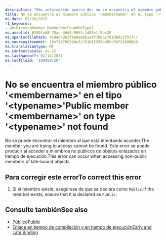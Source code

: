 ```yaml
---
description: "Más información acerca de: no se encuentra el miembro público ' <membername> ' en el tipo ' <typename> '"
title: No se encuentra el miembro público '<membername>' en el tipo '<typename>'
ms.date: 07/20/2015
f1_keywords:
- vbrMissingMember_MemberNotFoundOnType2
ms.assetid: 6300feb8-78ac-4dd0-9653-1d03e1f5bc20
ms.openlocfilehash: 469e64263f0a0ee0b1a4f7b8b2781d8d23f91fc7
ms.sourcegitcommit: 10e719780594efc781b15295e499c66f316068b8
ms.translationtype: MT
ms.contentlocale: es-ES
ms.lasthandoff: 02/14/2021
ms.locfileid: "100454720"
---
```

# <a name="public-member-membername-on-type-typename-not-found"></a><span data-ttu-id="65868-103">No se encuentra el miembro público '\<membername>' en el tipo '\<typename>'</span><span class="sxs-lookup"><span data-stu-id="65868-103">Public member '\<membername>' on type '\<typename>' not found</span></span>

<span data-ttu-id="65868-104">No se puede encontrar el miembro al que está intentando acceder.</span><span class="sxs-lookup"><span data-stu-id="65868-104">The member you are trying to access cannot be found.</span></span> <span data-ttu-id="65868-105">Este error se puede producir al acceder a miembros no públicos de objetos enlazados en tiempo de ejecución.</span><span class="sxs-lookup"><span data-stu-id="65868-105">This error can occur when accessing non-public members of late-bound objects.</span></span>  
  
## <a name="to-correct-this-error"></a><span data-ttu-id="65868-106">Para corregir este error</span><span class="sxs-lookup"><span data-stu-id="65868-106">To correct this error</span></span>  
  
1. <span data-ttu-id="65868-107">Si el miembro existe, asegúrese de que se declara como `Public`.</span><span class="sxs-lookup"><span data-stu-id="65868-107">If the member exists, ensure that it is declared as `Public`.</span></span>  
  
## <a name="see-also"></a><span data-ttu-id="65868-108">Consulte también</span><span class="sxs-lookup"><span data-stu-id="65868-108">See also</span></span>

- [<span data-ttu-id="65868-109">Público</span><span class="sxs-lookup"><span data-stu-id="65868-109">Public</span></span>](../language-reference/modifiers/public.md)
- [<span data-ttu-id="65868-110">Enlace en tiempo de compilación y en tiempo de ejecución</span><span class="sxs-lookup"><span data-stu-id="65868-110">Early and Late Binding</span></span>](../programming-guide/language-features/early-late-binding/index.md)

